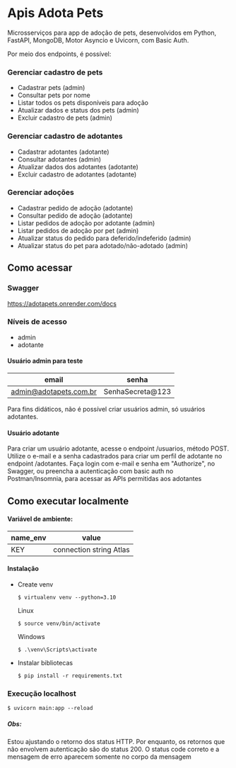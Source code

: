 # Apis Adota Pets
Microsserviços para app de adoção de pets, desenvolvidos em Python, FastAPI, MongoDB, Motor Asyncio e Uvicorn, com Basic Auth.

Por meio dos endpoints, é possível:

### Gerenciar cadastro de pets

* Cadastrar pets (admin)
* Consultar pets por nome
* Listar todos os pets disponíveis para adoção
* Atualizar dados e status dos pets (admin)
* Excluir cadastro de pets (admin)

### Gerenciar cadastro de adotantes

* Cadastrar adotantes (adotante)
* Consultar adotantes (admin)
* Atualizar dados dos adotantes (adotante)
* Excluir cadastro de adotantes (adotante)

### Gerenciar adoções

* Cadastrar pedido de adoção (adotante)
* Consultar pedido de adoção (adotante)
* Listar pedidos de adoção por adotante (admin)
* Listar pedidos de adoção por pet (admin)
* Atualizar status do pedido para deferido/indeferido (admin)
* Atualizar status do pet para adotado/não-adotado (admin)

## Como acessar

### Swagger
  
  https://adotapets.onrender.com/docs

### Níveis de acesso
* admin
* adotante

#### Usuário admin para teste
| email  | senha |
|------------|------------|
|admin@adotapets.com.br|SenhaSecreta@123|

Para fins didáticos, não é possível criar usuários admin, só usuários adotantes.

#### Usuário adotante
Para criar um usuário adotante, acesse o endpoint /usuarios, método POST.
Utilize o e-mail e a senha cadastrados para criar um perfil de adotante no endpoint /adotantes.
Faça login com e-mail e senha em "Authorize", no Swagger, ou preencha a autenticação com basic auth no Postman/Insomnia, para acessar as APIs permitidas aos adotantes

## Como executar localmente

#### Variável de ambiente:
| name_env | value |
|------------|------------|
|KEY|connection string Atlas|

#### Instalação
* Create venv
    ```
    $ virtualenv venv --python=3.10
    ```
    Linux
    ```
    $ source venv/bin/activate
   ```
   Windows
    ```
    $ .\venv\Scripts\activate
   ```
* Instalar bibliotecas
     ```
     $ pip install -r requirements.txt
     ```
### Execução localhost
  ```
  $ uvicorn main:app --reload
   ```


##### Obs:
Estou ajustando o retorno dos status HTTP. Por enquanto, os retornos que não envolvem autenticação são do status 200. O status code correto e a mensagem de erro aparecem somente no corpo da mensagem